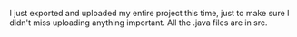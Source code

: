I just exported and uploaded my entire project this time, just to make sure I didn't miss uploading anything important. All the .java files are in src. 
